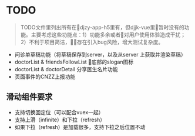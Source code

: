 # TODO
> TODO文件里列出所有在djzy-app-h5里有，但djjk-vue里暂时没有的功能。主要考虑这些功能点：1）功能多余或者对用户使用体验造成干扰；2）不利于项目简洁，存在引入bug风险，增大测试复杂度。

* 问诊单草稿功能（将草稿保存到server，以及从server 上获取并渲染草稿）
* doctorList & friendsFollowList 底部的slogan图标
* doctorList & doctorDetail 分享医生名片功能
* 页面事件的CNZZ上报功能


## 滑动组件要求
* 支持切换回定位（可以配合vuex一起）
* 支持上滑（infinite）和下拉（refresh）
* 如果下拉（refresh）是加载很多，支持下拉之后位置不动
